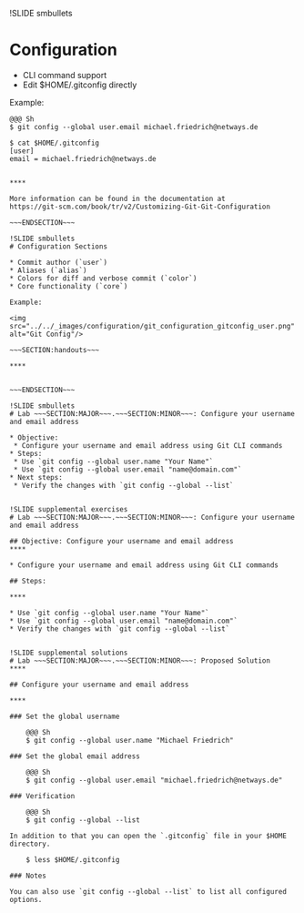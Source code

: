 !SLIDE smbullets
# Configuration

* CLI command support
* Edit $HOME/.gitconfig directly

Example:

    @@@ Sh
    $ git config --global user.email michael.friedrich@netways.de

    $ cat $HOME/.gitconfig
    [user]
    email = michael.friedrich@netways.de


~~~SECTION:handouts~~~

****

More information can be found in the documentation at
https://git-scm.com/book/tr/v2/Customizing-Git-Git-Configuration

~~~ENDSECTION~~~

!SLIDE smbullets
# Configuration Sections

* Commit author (`user`)
* Aliases (`alias`)
* Colors for diff and verbose commit (`color`)
* Core functionality (`core`)

Example:

<img src="../../_images/configuration/git_configuration_gitconfig_user.png" alt="Git Config"/>

~~~SECTION:handouts~~~

****


~~~ENDSECTION~~~

!SLIDE smbullets
# Lab ~~~SECTION:MAJOR~~~.~~~SECTION:MINOR~~~: Configure your username and email address

* Objective:
 * Configure your username and email address using Git CLI commands
* Steps:
 * Use `git config --global user.name "Your Name"`
 * Use `git config --global user.email "name@domain.com"`
* Next steps:
 * Verify the changes with `git config --global --list`


!SLIDE supplemental exercises
# Lab ~~~SECTION:MAJOR~~~.~~~SECTION:MINOR~~~: Configure your username and email address

## Objective: Configure your username and email address
****

* Configure your username and email address using Git CLI commands

## Steps:

****

* Use `git config --global user.name "Your Name"`
* Use `git config --global user.email "name@domain.com"`
* Verify the changes with `git config --global --list`


!SLIDE supplemental solutions
# Lab ~~~SECTION:MAJOR~~~.~~~SECTION:MINOR~~~: Proposed Solution
****

## Configure your username and email address

****

### Set the global username

    @@@ Sh
    $ git config --global user.name "Michael Friedrich"

### Set the global email address

    @@@ Sh
    $ git config --global user.email "michael.friedrich@netways.de"

### Verification

    @@@ Sh
    $ git config --global --list

In addition to that you can open the `.gitconfig` file in your $HOME directory.

    $ less $HOME/.gitconfig

### Notes

You can also use `git config --global --list` to list all configured options.


